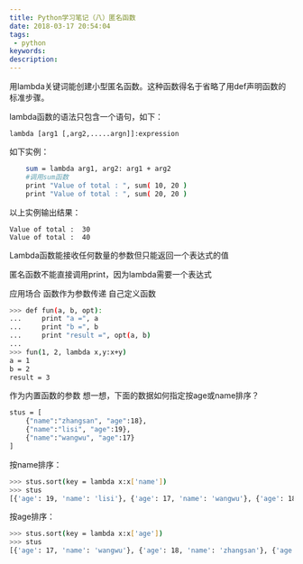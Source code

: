 ```yaml
---
title: Python学习笔记（八）匿名函数
date: 2018-03-17 20:54:04
tags:
 - python
keywords:
description:
---
```

用lambda关键词能创建小型匿名函数。这种函数得名于省略了用def声明函数的标准步骤。

lambda函数的语法只包含一个语句，如下：

    lambda [arg1 [,arg2,.....argn]]:expression  
<!-- more -->
如下实例：
``` bash
    sum = lambda arg1, arg2: arg1 + arg2
    #调用sum函数
    print "Value of total : ", sum( 10, 20 )
    print "Value of total : ", sum( 20, 20 )
```
以上实例输出结果：

    Value of total :  30
    Value of total :  40
Lambda函数能接收任何数量的参数但只能返回一个表达式的值

匿名函数不能直接调用print，因为lambda需要一个表达式

应用场合
函数作为参数传递
自己定义函数
``` bash
>>> def fun(a, b, opt):
...     print "a =", a
...     print "b =", b
...     print "result =", opt(a, b)
...
>>> fun(1, 2, lambda x,y:x+y)
a = 1
b = 2
result = 3
```
作为内置函数的参数
想一想，下面的数据如何指定按age或name排序？
``` bash
stus = [
    {"name":"zhangsan", "age":18}, 
    {"name":"lisi", "age":19}, 
    {"name":"wangwu", "age":17}
]
```
按name排序：
``` bash
>>> stus.sort(key = lambda x:x['name'])
>>> stus
[{'age': 19, 'name': 'lisi'}, {'age': 17, 'name': 'wangwu'}, {'age': 18, 'name': 'zhangsan'}]
```
按age排序：
``` bash
>>> stus.sort(key = lambda x:x['age'])
>>> stus
[{'age': 17, 'name': 'wangwu'}, {'age': 18, 'name': 'zhangsan'}, {'age': 19, 'name': 'lisi'}]
```